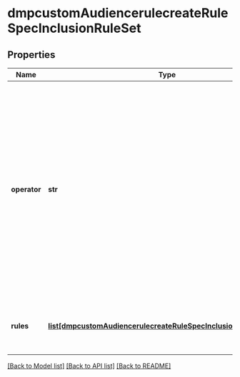 # dmpcustomAudiencerulecreateRuleSpecInclusionRuleSet

## Properties
Name | Type | Description | Notes
------------ | ------------- | ------------- | -------------
**operator** | **str** | Operator between the inclusion rules within the inclusion rule set. Enum value: OR. If you provide more than one inclusion rule, the inclusion rules will be combined using OR logic to broaden the audience. | [required] 
**rules** | [**list[dmpcustomAudiencerulecreateRuleSpecInclusionRuleSetRules]**](dmpcustomAudiencerulecreateRuleSpecInclusionRuleSetRules.md) | A list of inclusion rules within the inclusion rule set. | [required] 

[[Back to Model list]](../README.md#documentation-for-models) [[Back to API list]](../README.md#documentation-for-api-endpoints) [[Back to README]](../README.md)

